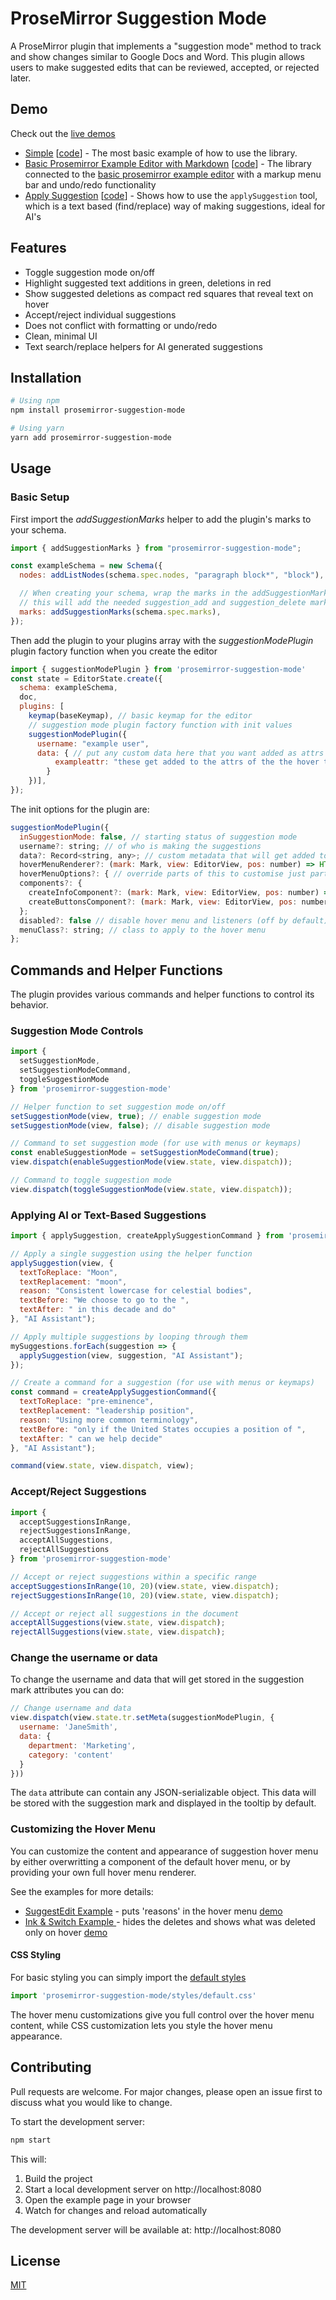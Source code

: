 # ProseMirror Suggestion Mode

A ProseMirror plugin that implements a "suggestion mode" method to track and show changes similar to Google Docs and Word. This plugin allows users to make suggested edits that can be reviewed, accepted, or rejected later.


## Demo

Check out the [live demos](https://prosemirror-suggestion-mode.netlify.app) 

<!-- Coppied from examples/index.html -->
   <ul>
            <li>
                <a href="/examples/simple/">Simple</a>
                <span class="code-link">
                    [<a href="https://github.com/davefowler/prosemirror-suggestion-mode/tree/main/examples/simple">code</a>]
                </span>
                - The most basic example of how to use the library.
            </li>
            <li>
                <a href="/examples/basic/">Basic Prosemirror Example Editor with Markdown</a>
                <span class="code-link">
                    [<a href="https://github.com/davefowler/prosemirror-suggestion-mode/tree/main/examples/basic">code</a>]
                </span>
                - The library connected to the <a href="https://prosemirror.net/examples/basic/">basic prosemirror example editor</a> with a markup menu bar and undo/redo functionality
            </li>
            <li>
                <a href="/examples/applySuggestion/">Apply Suggestion</a>
                <span class="code-link">
                    [<a href="https://github.com/davefowler/prosemirror-suggestion-mode/tree/main/examples/applySuggestion">code</a>]
                </span>
                - Shows how to use the <code>applySuggestion</code> tool, which is a text based (find/replace) way of making suggestions, ideal for AI's
            </li>
        </ul>
        
## Features

- Toggle suggestion mode on/off
- Highlight suggested text additions in green, deletions in red
- Show suggested deletions as compact red squares that reveal text on hover
- Accept/reject individual suggestions
- Does not conflict with formatting or undo/redo
- Clean, minimal UI
- Text search/replace helpers for AI generated suggestions

## Installation

```bash
# Using npm
npm install prosemirror-suggestion-mode

# Using yarn
yarn add prosemirror-suggestion-mode
```


## Usage

### Basic Setup

First import the *addSuggestionMarks* helper to add the plugin's marks to your schema.  

```javascript
import { addSuggestionMarks } from "prosemirror-suggestion-mode";

const exampleSchema = new Schema({
  nodes: addListNodes(schema.spec.nodes, "paragraph block*", "block"),

  // When creating your schema, wrap the marks in the addSuggestionMarks function
  // this will add the needed suggestion_add and suggestion_delete marks to the schema
  marks: addSuggestionMarks(schema.spec.marks),
});
```

Then add the plugin to your plugins array with the *suggestionModePlugin* plugin factory function when you create the editor

```javascript
import { suggestionModePlugin } from 'prosemirror-suggestion-mode'
const state = EditorState.create({
  schema: exampleSchema,
  doc,
  plugins: [
    keymap(baseKeymap), // basic keymap for the editor 
    // suggestion mode plugin factory function with init values
    suggestionModePlugin({ 
      username: "example user", 
      data: { // put any custom data here that you want added as attrs to the hover tooltip
          exampleattr: "these get added to the attrs of the the hover tooltip" 
        } 
    })],
});
```

The init options for the plugin are:

```javascript
suggestionModePlugin({
  inSuggestionMode: false, // starting status of suggestion mode
  username?: string; // of who is making the suggestions
  data?: Record<string, any>; // custom metadata that will get added to the attrs of the mark nodes
  hoverMenuRenderer?: (mark: Mark, view: EditorView, pos: number) => HTMLElement;  // override to create a fully custom hover menu
  hoverMenuOptions?: { // override parts of this to customise just parts of the hover menu
  components?: {
    createInfoComponent?: (mark: Mark, view: EditorView, pos: number) => HTMLElement; // override to create a custom info component above the buttons
    createButtonsComponent?: (mark: Mark, view: EditorView, pos: number) => HTMLElement; // override to create a custom buttons component below the info component
  };
  disabled?: false // disable hover menu and listeners (off by default)
  menuClass?: string; // class to apply to the hover menu
};  
```

## Commands and Helper Functions

The plugin provides various commands and helper functions to control its behavior.

### Suggestion Mode Controls

```javascript
import { 
  setSuggestionMode, 
  setSuggestionModeCommand,
  toggleSuggestionMode 
} from 'prosemirror-suggestion-mode'

// Helper function to set suggestion mode on/off
setSuggestionMode(view, true); // enable suggestion mode
setSuggestionMode(view, false); // disable suggestion mode

// Command to set suggestion mode (for use with menus or keymaps)
const enableSuggestionMode = setSuggestionModeCommand(true);
view.dispatch(enableSuggestionMode(view.state, view.dispatch));

// Command to toggle suggestion mode
view.dispatch(toggleSuggestionMode(view.state, view.dispatch));
```

### Applying AI or Text-Based Suggestions

```javascript
import { applySuggestion, createApplySuggestionCommand } from 'prosemirror-suggestion-mode'

// Apply a single suggestion using the helper function
applySuggestion(view, {
  textToReplace: "Moon",
  textReplacement: "moon",
  reason: "Consistent lowercase for celestial bodies",
  textBefore: "We choose to go to the ",
  textAfter: " in this decade and do"
}, "AI Assistant");

// Apply multiple suggestions by looping through them
mySuggestions.forEach(suggestion => {
  applySuggestion(view, suggestion, "AI Assistant");
});

// Create a command for a suggestion (for use with menus or keymaps)
const command = createApplySuggestionCommand({
  textToReplace: "pre-eminence",
  textReplacement: "leadership position",
  reason: "Using more common terminology",
  textBefore: "only if the United States occupies a position of ",
  textAfter: " can we help decide"
}, "AI Assistant");

command(view.state, view.dispatch, view);
```

### Accept/Reject Suggestions

```javascript
import { 
  acceptSuggestionsInRange, 
  rejectSuggestionsInRange, 
  acceptAllSuggestions, 
  rejectAllSuggestions 
} from 'prosemirror-suggestion-mode'

// Accept or reject suggestions within a specific range
acceptSuggestionsInRange(10, 20)(view.state, view.dispatch);
rejectSuggestionsInRange(10, 20)(view.state, view.dispatch);

// Accept or reject all suggestions in the document
acceptAllSuggestions(view.state, view.dispatch);
rejectAllSuggestions(view.state, view.dispatch);
```

### Change the username or data

To change the username and data that will get stored in the suggestion mark attributes you can do:

```javascript
// Change username and data
view.dispatch(view.state.tr.setMeta(suggestionModePlugin, {
  username: 'JaneSmith',
  data: {
    department: 'Marketing',
    category: 'content'
  }
}))
```

The `data` attribute can contain any JSON-serializable object. This data will be stored with the suggestion mark and displayed in the tooltip by default.

### Customizing the Hover Menu

You can customize the content and appearance of suggestion hover menu by either overwritting a component of the default hover menu, or by providing your own full hover menu renderer.

See the examples for more details: 
 - [SuggestEdit Example](https://github.com/davefowler/prosemirror-suggestion-mode/blob/main/examples/suggestEdit/suggestEditDemo.ts) - puts 'reasons' in the hover menu [demo](https://prosemirror-suggestion-mode.netlify.app/examples/suggestedit/)
 - [Ink & Switch Example ](https://github.com/davefowler/prosemirror-suggestion-mode/blob/main/examples/inkAndSwitch/inkAndSwitch.ts) - hides the deletes and shows what was deleted only on hover [demo](https://prosemirror-suggestion-mode.netlify.app/examples/inkandswitch/) 


#### CSS Styling

For basic styling you can simply import the [default styles](https://github.com/davefowler/prosemirror-suggestion-mode/blob/main/src/styles/default.css) 

```javascript
import 'prosemirror-suggestion-mode/styles/default.css'
```

The hover menu customizations give you full control over the hover menu content, while CSS customization lets you style the hover menu appearance.


## Contributing

Pull requests are welcome. For major changes, please open an issue first to discuss what you would like to change.

To start the development server:

```bash
npm start
```

This will:
1. Build the project
2. Start a local development server on http://localhost:8080
3. Open the example page in your browser
4. Watch for changes and reload automatically

The development server will be available at:
http://localhost:8080


## License

[MIT](https://choosealicense.com/licenses/mit/)

